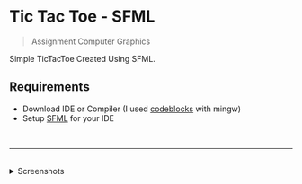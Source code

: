 # Tic Tac Toe - SFML

> Assignment Computer Graphics

Simple TicTacToe Created Using SFML.

## Requirements

- Download IDE or Compiler (I used [codeblocks](https://www.codeblocks.org/) with mingw)
- Setup [SFML](https://www.sfml-dev.org/tutorials/2.5/) for your IDE

<br />

<hr />

<br />

<details>

<summary>
Screenshots
</summary>

![Main Menu](https://coderosh.github.io/static-files/tictactoe-sfml/Main%20Menu.png)

![Winner](https://coderosh.github.io/static-files/tictactoe-sfml/Winner%20Screen.png)

![Difficulty](https://coderosh.github.io/static-files/tictactoe-sfml/Difficulty%20Screen.png)

</details>

